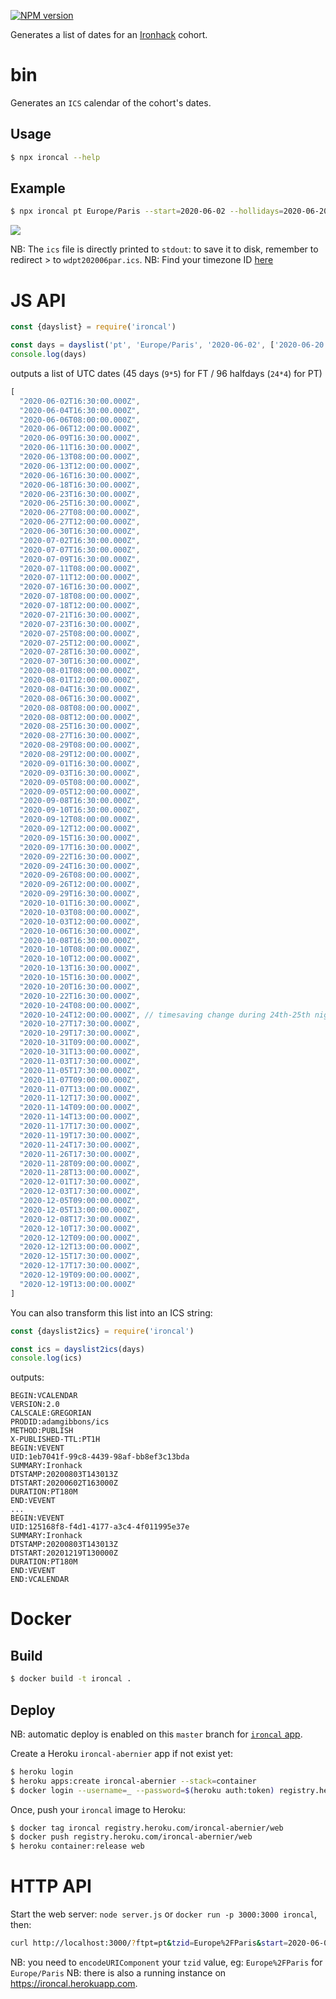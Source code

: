 [![NPM version](https://img.shields.io/npm/v/ironcal.svg?style=flat)](https://www.npmjs.com/package/ironcal)

Generates a list of dates for an [Ironhack](https://www.ironhack.com) cohort.

# bin

Generates an `ICS` calendar of the cohort's dates.

## Usage

```sh
$ npx ironcal --help
```

## Example

```sh
$ npx ironcal pt Europe/Paris --start=2020-06-02 --hollidays=2020-06-20,2020-07-04,2020-07-14,2020-08-11,2020-08-13,2020-08-15,2020-08-18,2020-08-20,2020-08-22,2020-09-19,2020-10-17,2020-11-10,2020-11-21 >wdpt202006par.ics
```

![](https://assets.codepen.io/67030/Screenshot+2020-08-03+at+00.50.17.png)

NB: The `ics` file is directly printed to `stdout`: to save it to disk, remember to redirect > to `wdpt202006par.ics`.
NB: Find your timezone ID [here](https://unicode-org.github.io/cldr-staging/charts/37/supplemental/zone_tzid.html)

# JS API

```js
const {dayslist} = require('ironcal')

const days = dayslist('pt', 'Europe/Paris', '2020-06-02', ['2020-06-20','2020-07-04','2020-07-14','2020-08-11','2020-08-13','2020-08-15','2020-08-18','2020-08-20','2020-08-22','2020-09-19','2020-10-17','2020-11-10','2020-11-21'])
console.log(days)
```

outputs a list of UTC dates (45 days (`9*5`) for FT / 96 halfdays (`24*4`) for PT)

```js
[
  "2020-06-02T16:30:00.000Z",
  "2020-06-04T16:30:00.000Z",
  "2020-06-06T08:00:00.000Z",
  "2020-06-06T12:00:00.000Z",
  "2020-06-09T16:30:00.000Z",
  "2020-06-11T16:30:00.000Z",
  "2020-06-13T08:00:00.000Z",
  "2020-06-13T12:00:00.000Z",
  "2020-06-16T16:30:00.000Z",
  "2020-06-18T16:30:00.000Z",
  "2020-06-23T16:30:00.000Z",
  "2020-06-25T16:30:00.000Z",
  "2020-06-27T08:00:00.000Z",
  "2020-06-27T12:00:00.000Z",
  "2020-06-30T16:30:00.000Z",
  "2020-07-02T16:30:00.000Z",
  "2020-07-07T16:30:00.000Z",
  "2020-07-09T16:30:00.000Z",
  "2020-07-11T08:00:00.000Z",
  "2020-07-11T12:00:00.000Z",
  "2020-07-16T16:30:00.000Z",
  "2020-07-18T08:00:00.000Z",
  "2020-07-18T12:00:00.000Z",
  "2020-07-21T16:30:00.000Z",
  "2020-07-23T16:30:00.000Z",
  "2020-07-25T08:00:00.000Z",
  "2020-07-25T12:00:00.000Z",
  "2020-07-28T16:30:00.000Z",
  "2020-07-30T16:30:00.000Z",
  "2020-08-01T08:00:00.000Z",
  "2020-08-01T12:00:00.000Z",
  "2020-08-04T16:30:00.000Z",
  "2020-08-06T16:30:00.000Z",
  "2020-08-08T08:00:00.000Z",
  "2020-08-08T12:00:00.000Z",
  "2020-08-25T16:30:00.000Z",
  "2020-08-27T16:30:00.000Z",
  "2020-08-29T08:00:00.000Z",
  "2020-08-29T12:00:00.000Z",
  "2020-09-01T16:30:00.000Z",
  "2020-09-03T16:30:00.000Z",
  "2020-09-05T08:00:00.000Z",
  "2020-09-05T12:00:00.000Z",
  "2020-09-08T16:30:00.000Z",
  "2020-09-10T16:30:00.000Z",
  "2020-09-12T08:00:00.000Z",
  "2020-09-12T12:00:00.000Z",
  "2020-09-15T16:30:00.000Z",
  "2020-09-17T16:30:00.000Z",
  "2020-09-22T16:30:00.000Z",
  "2020-09-24T16:30:00.000Z",
  "2020-09-26T08:00:00.000Z",
  "2020-09-26T12:00:00.000Z",
  "2020-09-29T16:30:00.000Z",
  "2020-10-01T16:30:00.000Z",
  "2020-10-03T08:00:00.000Z",
  "2020-10-03T12:00:00.000Z",
  "2020-10-06T16:30:00.000Z",
  "2020-10-08T16:30:00.000Z",
  "2020-10-10T08:00:00.000Z",
  "2020-10-10T12:00:00.000Z",
  "2020-10-13T16:30:00.000Z",
  "2020-10-15T16:30:00.000Z",
  "2020-10-20T16:30:00.000Z",
  "2020-10-22T16:30:00.000Z",
  "2020-10-24T08:00:00.000Z",
  "2020-10-24T12:00:00.000Z", // timesaving change during 24th-25th night +2 -> +1
  "2020-10-27T17:30:00.000Z",
  "2020-10-29T17:30:00.000Z",
  "2020-10-31T09:00:00.000Z",
  "2020-10-31T13:00:00.000Z",
  "2020-11-03T17:30:00.000Z",
  "2020-11-05T17:30:00.000Z",
  "2020-11-07T09:00:00.000Z",
  "2020-11-07T13:00:00.000Z",
  "2020-11-12T17:30:00.000Z",
  "2020-11-14T09:00:00.000Z",
  "2020-11-14T13:00:00.000Z",
  "2020-11-17T17:30:00.000Z",
  "2020-11-19T17:30:00.000Z",
  "2020-11-24T17:30:00.000Z",
  "2020-11-26T17:30:00.000Z",
  "2020-11-28T09:00:00.000Z",
  "2020-11-28T13:00:00.000Z",
  "2020-12-01T17:30:00.000Z",
  "2020-12-03T17:30:00.000Z",
  "2020-12-05T09:00:00.000Z",
  "2020-12-05T13:00:00.000Z",
  "2020-12-08T17:30:00.000Z",
  "2020-12-10T17:30:00.000Z",
  "2020-12-12T09:00:00.000Z",
  "2020-12-12T13:00:00.000Z",
  "2020-12-15T17:30:00.000Z",
  "2020-12-17T17:30:00.000Z",
  "2020-12-19T09:00:00.000Z",
  "2020-12-19T13:00:00.000Z"
]
```

You can also transform this list into an ICS string:

```js
const {dayslist2ics} = require('ironcal')

const ics = dayslist2ics(days)
console.log(ics)
```

outputs:

```
BEGIN:VCALENDAR
VERSION:2.0
CALSCALE:GREGORIAN
PRODID:adamgibbons/ics
METHOD:PUBLISH
X-PUBLISHED-TTL:PT1H
BEGIN:VEVENT
UID:1eb7041f-99c8-4439-98af-bb8ef3c13bda
SUMMARY:Ironhack
DTSTAMP:20200803T143013Z
DTSTART:20200602T163000Z
DURATION:PT180M
END:VEVENT
...
BEGIN:VEVENT
UID:125168f8-f4d1-4177-a3c4-4f011995e37e
SUMMARY:Ironhack
DTSTAMP:20200803T143013Z
DTSTART:20201219T130000Z
DURATION:PT180M
END:VEVENT
END:VCALENDAR
```

# Docker

## Build

```sh
$ docker build -t ironcal .
```

## Deploy

NB: automatic deploy is enabled on this `master` branch for [`ironcal` app](https://dashboard.heroku.com/apps/ironcal/deploy/github).

Create a Heroku `ironcal-abernier` app if not exist yet:

```sh
$ heroku login
$ heroku apps:create ironcal-abernier --stack=container
$ docker login --username=_ --password=$(heroku auth:token) registry.heroku.com
```

Once, push your `ironcal` image to Heroku:

```sh
$ docker tag ironcal registry.heroku.com/ironcal-abernier/web
$ docker push registry.heroku.com/ironcal-abernier/web
$ heroku container:release web
```

# HTTP API

Start the web server: `node server.js` or `docker run -p 3000:3000 ironcal`, then:

```sh
curl http://localhost:3000/?ftpt=pt&tzid=Europe%2FParis&start=2020-06-02&hollidays=2020-06-20,2020-07-04,2020-07-14,2020-08-11,2020-08-13,2020-08-15,2020-08-18,2020-08-20,2020-08-22,2020-09-19,2020-10-17,2020-11-10,2020-11-21&calname=wdpt202006par
```

NB: you need to `encodeURIComponent` your `tzid` value, eg: `Europe%2FParis` for `Europe/Paris`
NB: there is also a running instance on https://ironcal.herokuapp.com.
